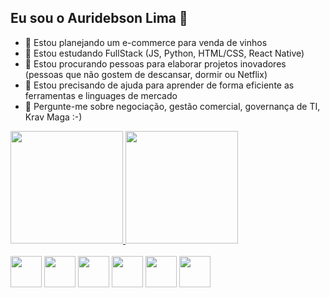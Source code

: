 <h2>Eu sou o Auridebson Lima 👋</h2>


- 🔭 Estou planejando um e-commerce para venda de vinhos
- 🌱 Estou estudando FullStack (JS, Python, HTML/CSS, React Native)
- 👯 Estou procurando pessoas para elaborar projetos inovadores (pessoas que não gostem de descansar, dormir ou Netflix)
- 🤔 Estou precisando de ajuda para aprender de forma eficiente as ferramentas e linguages de mercado
- 💬 Pergunte-me sobre negociação, gestão comercial, governança de TI, Krav Maga :-)


<link rel="stylesheet" href="https://cdn.jsdelivr.net/gh/devicons/devicon@v2.15.1/devicon.min.css">

<div>
  <a href="https://github.com/auridebson">
    <img height="180em" src="https://github-readme-stats.vercel.app/api?username=auridebson&show_icons=true&theme=highcontrast"/>
    <img height="180em" src="https://github-readme-stats.vercel.app/api/top-langs/?username=auridebson&theme=highcontrast"/>     
  </a>
</div>


<div style="display: inline_block"><br>
  <i class="devicon-html5-plain-wordmark colored"></i>
  <img height="50em" align="center" src="https://cdn.jsdelivr.net/gh/devicons/devicon/icons/html5/html5-original-wordmark.svg" />
  <img height="50em" align="center" src="https://cdn.jsdelivr.net/gh/devicons/devicon/icons/css3/css3-original-wordmark.svg" />
  <img height="50em" align="center" src="https://cdn.jsdelivr.net/gh/devicons/devicon/icons/python/python-original-wordmark.svg" />
  <img height="50em" align="center" src="https://cdn.jsdelivr.net/gh/devicons/devicon/icons/react/react-original-wordmark.svg" />
  <img height="50em" align="center" src="https://cdn.jsdelivr.net/gh/devicons/devicon/icons/mysql/mysql-original-wordmark.svg" />
  <img height="50em" align="center" src="https://cdn.jsdelivr.net/gh/devicons/devicon/icons/javascript/javascript-original.svg" />

</div>

<!--
![Snake animation] (https://github.com/auridebson/auridebson)
-->




